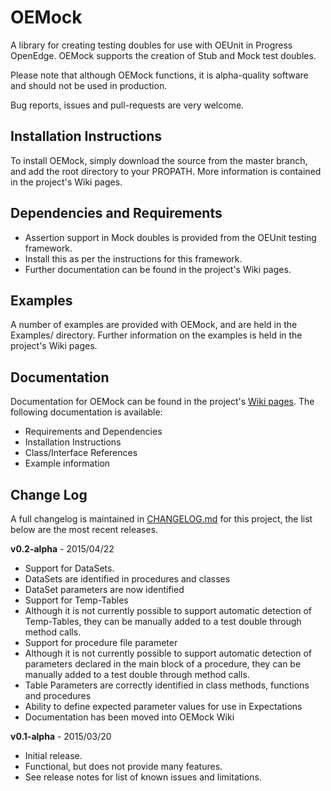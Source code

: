 OEMock
======

A library for creating testing doubles for use with OEUnit in Progress OpenEdge. 
OEMock supports the creation of Stub and Mock test doubles.

Please note that although OEMock functions, it is alpha-quality software and should not be used in production.

Bug reports, issues and pull-requests are very welcome.

Installation Instructions
-------------------------
To install OEMock, simply download the source from the master branch, and add the root directory to your PROPATH. More information is contained in the project's Wiki pages.

Dependencies and Requirements
-----------------------------

* Assertion support in Mock doubles is provided from the OEUnit testing framework.
 * Install this as per the instructions for this framework.
* Further documentation can be found in the project's Wiki pages.

Examples
--------
A number of examples are provided with OEMock, and are held in the Examples/ directory. Further information on the examples is held in the project's Wiki pages.

Documentation
-------------
Documentation for OEMock can be found in the project's [Wiki pages](../../wiki). The following documentation is available:
* Requirements and Dependencies
* Installation Instructions
* Class/Interface References
* Example information

Change Log
----------
A full changelog is maintained in [CHANGELOG.md](CHANGELOG.md) for this project, the list below are the most recent releases.

**v0.2-alpha** - 2015/04/22
* Support for DataSets.
 * DataSets are identified in procedures and classes
 * DataSet parameters are now identified
* Support for Temp-Tables
 * Although it is not currently possible to support automatic detection of Temp-Tables, they can be manually added to a test double through method calls.
* Support for procedure file parameter
 * Although it is not currently possible to support automatic detection of parameters declared in the main block of a procedure, they can be manually added to a test double through method calls.
* Table Parameters are correctly identified in class methods, functions and procedures
* Ability to define expected parameter values for use in Expectations
* Documentation has been moved into OEMock Wiki

**v0.1-alpha** - 2015/03/20
* Initial release.
 * Functional, but does not provide many features.
 * See release notes for list of known issues and limitations.